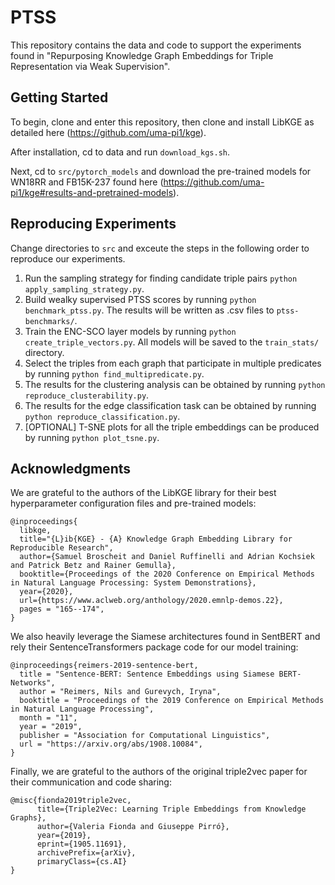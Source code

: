 # PTSS
This repository contains the data and code to support the experiments found in "Repurposing Knowledge Graph Embeddings for Triple Representation via Weak Supervision".


## Getting Started
To begin, clone and enter this repository, then clone and install LibKGE as detailed here (https://github.com/uma-pi1/kge).

After installation, cd to data and run ```download_kgs.sh```.

Next, cd to ```src/pytorch_models``` and download the pre-trained models for WN18RR and FB15K-237 found here (https://github.com/uma-pi1/kge#results-and-pretrained-models).

## Reproducing Experiments

Change directories to ```src``` and exceute the steps in the following order to reproduce our experiments.

1. Run the sampling strategy for finding candidate triple pairs ```python apply_sampling_strategy.py```.
2. Build wealky supervised PTSS scores by running ```python benchmark_ptss.py```. The results will be written as .csv files to ```ptss-benchmarks/```.
3. Train the ENC-SCO layer models by running ```python create_triple_vectors.py```. All models will be saved to the ```train_stats/``` directory.
4. Select the triples from each graph that participate in multiple predicates by running ```python find_multipredicate.py```.
5. The results for the clustering analysis can be obtained by running ```python reproduce_clusterability.py```.
6. The results for the edge classification task can be obtained by running ```python reproduce_classification.py```.
7. [OPTIONAL] T-SNE plots for all the triple embeddings can be produced by running ```python plot_tsne.py```.

## Acknowledgments

We are grateful to the authors of the LibKGE library for their best hyperparameter configuration files and pre-trained models:

```
@inproceedings{
  libkge,
  title="{L}ib{KGE} - {A} Knowledge Graph Embedding Library for Reproducible Research",
  author={Samuel Broscheit and Daniel Ruffinelli and Adrian Kochsiek and Patrick Betz and Rainer Gemulla},
  booktitle={Proceedings of the 2020 Conference on Empirical Methods in Natural Language Processing: System Demonstrations},
  year={2020},
  url={https://www.aclweb.org/anthology/2020.emnlp-demos.22},
  pages = "165--174",
}
```

We also heavily leverage the Siamese architectures found in SentBERT and rely their SentenceTransformers package code for our model training:

```
@inproceedings{reimers-2019-sentence-bert,
  title = "Sentence-BERT: Sentence Embeddings using Siamese BERT-Networks",
  author = "Reimers, Nils and Gurevych, Iryna",
  booktitle = "Proceedings of the 2019 Conference on Empirical Methods in Natural Language Processing",
  month = "11",
  year = "2019",
  publisher = "Association for Computational Linguistics",
  url = "https://arxiv.org/abs/1908.10084",
}
```

Finally, we are grateful to the authors of the original triple2vec paper for their communication and code sharing:

```
@misc{fionda2019triple2vec,
      title={Triple2Vec: Learning Triple Embeddings from Knowledge Graphs}, 
      author={Valeria Fionda and Giuseppe Pirró},
      year={2019},
      eprint={1905.11691},
      archivePrefix={arXiv},
      primaryClass={cs.AI}
}
```

